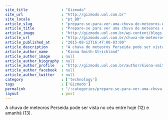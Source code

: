 ```yaml
---
site_title               : "Gizmodo"
site_url                 : "http://gizmodo.uol.com.br"
site_locale              : "pt_BR"
article_slug             : "prepare-se-para-ver-uma-chuva-de-meteoros-espetacular-na-noite-de-hoje"
article_title            : "Prepare-se para ver uma chuva de meteoros espetacular na noite de hoje"
article_image            : "http://gizmodo.uol.com.br/wp-content/blogs.dir/8/files/2015/08/meteoros.jpg"
article_url              : "http://gizmodo.uol.com.br/chuva-de-meteoros-perseida/"
article_published_at     : "2015-08-12T16:47:00-03:00"
article_description      : "A chuva de meteoros Perseida pode ser vista no céu entre hoje (12) e amanhã (13)."
article_author_name      : "Kiona Smith-Strickland"
article_author_image     : null
article_author_biography : null
article_author_profile   : "http://gizmodo.uol.com.br/author/kiona-smith-strickland/"
article_author_facebook  : null
article_author_twitter   : null
category                 : ['technology']
tags                     : ['Gizmodo']
permalink                : "/:categories/prepare-se-para-ver-uma-chuva-de-meteoros-espetacular-na-noite-de-hoje/"
layout                   : post
---
```


A chuva de meteoros Perseida pode ser vista no céu entre hoje (12) e amanhã (13).
